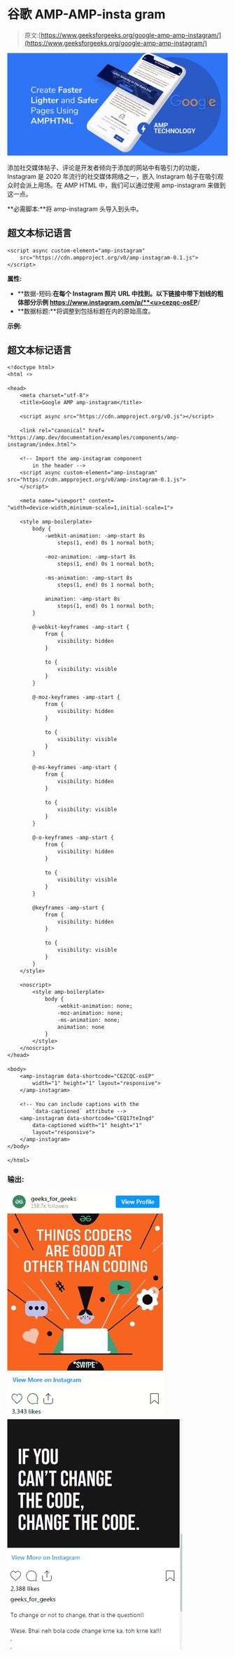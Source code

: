 # 谷歌 AMP-AMP-insta gram

> 原文:[https://www.geeksforgeeks.org/google-amp-amp-instagram/](https://www.geeksforgeeks.org/google-amp-amp-instagram/)

![](img/9f4c77d78e00cf75fc29323762067dd8.png)

添加社交媒体帖子、评论是开发者倾向于添加的网站中有吸引力的功能，Instagram 是 2020 年流行的社交媒体网络之一，嵌入 Instagram 帖子在吸引观众时会派上用场。在 AMP HTML 中，我们可以通过使用 amp-instagram 来做到这一点。

**必需脚本:**将 amp-instagram 头导入到头中。

## 超文本标记语言

```
<script async custom-element="amp-instagram" 
    src="https://cdn.ampproject.org/v0/amp-instagram-0.1.js">
</script>
```

**属性:**

*   **数据-短码:**在每个 Instagram 照片 URL 中找到。以下链接中带下划线的粗体部分示例 https://www.instagram.com/p/**<u>cezqc-osEP</u>**/
*   **数据标题:**将调整到包括标题在内的原始高度。

**示例:**

## 超文本标记语言

```
<!doctype html>
<html ⚡>

<head>
    <meta charset="utf-8">
    <title>Google AMP amp-instagram</title>

    <script async src="https://cdn.ampproject.org/v0.js"></script>

    <link rel="canonical" href=
"https://amp.dev/documentation/examples/components/amp-instagram/index.html">

    <!-- Import the amp-instagram component 
        in the header -->    
    <script async custom-element="amp-instagram" 
src="https://cdn.ampproject.org/v0/amp-instagram-0.1.js">
    </script>

    <meta name="viewport" content=
"width=device-width,minimum-scale=1,initial-scale=1">

    <style amp-boilerplate>
        body {
            -webkit-animation: -amp-start 8s 
                steps(1, end) 0s 1 normal both;

            -moz-animation: -amp-start 8s 
                steps(1, end) 0s 1 normal both;

            -ms-animation: -amp-start 8s 
                steps(1, end) 0s 1 normal both;

            animation: -amp-start 8s 
                steps(1, end) 0s 1 normal both;
        }

        @-webkit-keyframes -amp-start {
            from {
                visibility: hidden
            }

            to {
                visibility: visible
            }
        }

        @-moz-keyframes -amp-start {
            from {
                visibility: hidden
            }

            to {
                visibility: visible
            }
        }

        @-ms-keyframes -amp-start {
            from {
                visibility: hidden
            }

            to {
                visibility: visible
            }
        }

        @-o-keyframes -amp-start {
            from {
                visibility: hidden
            }

            to {
                visibility: visible
            }
        }

        @keyframes -amp-start {
            from {
                visibility: hidden
            }

            to {
                visibility: visible
            }
        }
    </style>

    <noscript>
        <style amp-boilerplate>
            body {
                -webkit-animation: none;
                -moz-animation: none;
                -ms-animation: none;
                animation: none
            }
        </style>
    </noscript>
</head>

<body>
    <amp-instagram data-shortcode="CEZCQC-osEP" 
        width="1" height="1" layout="responsive">
    </amp-instagram>

    <!-- You can include captions with the 
        `data-captioned` attribute -->
    <amp-instagram data-shortcode="CEQ17teInqd"
        data-captioned width="1" height="1" 
        layout="responsive">
    </amp-instagram>
</body>

</html>
```

### 输出:

![](img/bc9db42e31d1aa531ef994ca472bc06e.png) ![](img/4b9c031a45871a01974fa40be34a8603.png)